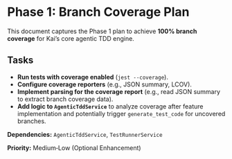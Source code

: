 # Phase 1: Branch Coverage Plan

This document captures the Phase 1 plan to achieve **100% branch coverage** for Kai’s core agentic TDD engine.

## Tasks

- **Run tests with coverage enabled** (`jest --coverage`).
- **Configure coverage reporters** (e.g., JSON summary, LCOV).
- **Implement parsing for the coverage report** (e.g., read JSON summary to extract branch coverage data).
- **Add logic to `AgenticTddService`** to analyze coverage after feature implementation and potentially trigger `generate_test_code` for uncovered branches.

**Dependencies:** `AgenticTddService`, `TestRunnerService`

**Priority:** Medium‑Low (Optional Enhancement)